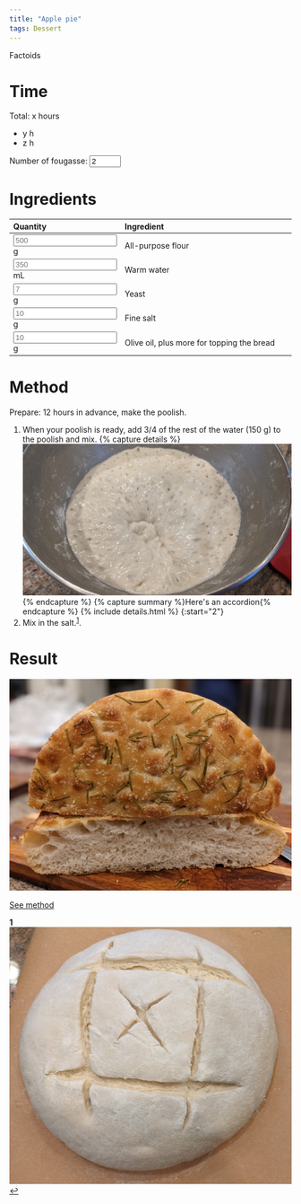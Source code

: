 ```yaml
---
title: "Apple pie"
tags: Dessert
---
```

Factoids

# Time
Total: x hours
- y h
- z h

Number of fougasse: <input type="number" min="1" max="10" id="numBread" value="2" placeholder = "2" onclick="calculateRecipe(this.value, this.placeholder)">

# Ingredients
<script> 
  function calculateRecipe(numBread, defaultNumBread) 
  { 
  // The placeholders hold the quantity of that ingredient.
  document.getElementById("flour").value = numBread / defaultNumBread * document.getElementById("flour").placeholder
  document.getElementById("water").value = numBread / defaultNumBread * document.getElementById("water").placeholder
  document.getElementById("salt").value = numBread / defaultNumBread * document.getElementById("salt").placeholder
  document.getElementById("yeast").value = numBread / defaultNumBread * document.getElementById("yeast").placeholder
  document.getElementById("olive_oil").value = numBread / defaultNumBread * document.getElementById("olive_oil").placeholder
  document.getElementById("chopped_rosemary").value = numBread / defaultNumBread * document.getElementById("chopped_rosemary").placeholder
  document.getElementById("chopped_sage").value = numBread / defaultNumBread * document.getElementById("chopped_sage").placeholder
  document.getElementById("chopped_thyme").value = numBread / defaultNumBread * document.getElementById("chopped_thyme").placeholder
  } 
</script> 

<table>
<colgroup>
<col width="30%" />
<col width="70%" />
</colgroup>
<thead>
<tr class="header">
<th align="left">Quantity</th>
<th align="left">Ingredient</th>
</tr>
</thead>
<tbody>
<tr>
<td markdown="span"><input type="text" id="flour" name="All-purpose flour" placeholder="500" readonly> g
  </td>
<td markdown="span">All-purpose flour
  </td>
</tr>
<tr>
<td markdown="span"><input type="text" id="water" name="Warm water" placeholder="350" readonly> mL
  </td>
<td markdown="span">Warm water
  </td>
</tr>
<tr>
<td markdown="span"><input type="text" id="yeast" name="Active dry yeast" placeholder="7" readonly> g
  </td>
<td markdown="span">Yeast
  </td>
</tr>
<tr>
<td markdown="span"><input type="text" id="salt" name="Fine salt" placeholder="10" readonly> g
  </td>
<td markdown="span">Fine salt
  </td>
</tr>
<tr>
<td markdown="span"><input type="text" id="olive_oil" name="Olive oil" placeholder="10" readonly> g
  </td>
<td markdown="span">Olive oil, plus more for topping the bread
  </td>
</tr>
</tbody>
</table>

# Method
Prepare:
12 hours in advance, make the poolish.

1. When your poolish is ready, add 3/4 of the rest of the water (150 g) to the poolish and mix.
{% capture details %}![Image of ripe poolish](/assets/ciabatta/poolish.jpg){% endcapture %}
{% capture summary %}Here's an accordion{% endcapture %}
{% include details.html %}
{:start="2"}
2. Mix in the salt.<sup id="Scoring">[1](#Footnote)</sup>.

# Result
![Rosemary topped focaccia](/assets/focaccia/rosemary_focaccia.jpg)

[See method](#method)

<b id="Footnote">1</b> ![Scored dough](/assets/sourdough/scoring.jpg) [↩](#Scoring)
